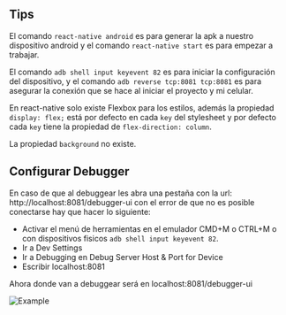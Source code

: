 ## Tips

El comando `react-native android` es para generar la apk a nuestro dispositivo android y el comando `react-native start` es para empezar a trabajar.

El comando `adb shell input keyevent 82` es para iniciar la configuración del dispositivo, y el comando `adb reverse tcp:8081 tcp:8081` es para asegurar la conexión que se hace al iniciar el proyecto y mi celular.

En react-native solo existe Flexbox para los estilos, además la propiedad `display: flex;` está por defecto en cada `key` del stylesheet y por defecto cada `key` tiene la propiedad de `flex-direction: column`.

La propiedad `background` no existe.

## Configurar Debugger

En caso de que al debuggear les abra una pestaña con la url: http://localhost:8081/debugger-ui con el error de que no es posible conectarse hay que hacer lo siguiente:

- Activar el menú de herramientas en el emulador CMD+M o CTRL+M o con dispositivos fisicos `adb shell input keyevent 82`.
- Ir a Dev Settings
- Ir a Debugging en Debug Server Host & Port for Device
- Escribir localhost:8081

Ahora donde van a debuggear será en localhost:8081/debugger-ui

![Example](https://i.imgur.com/athdSF8.gif)